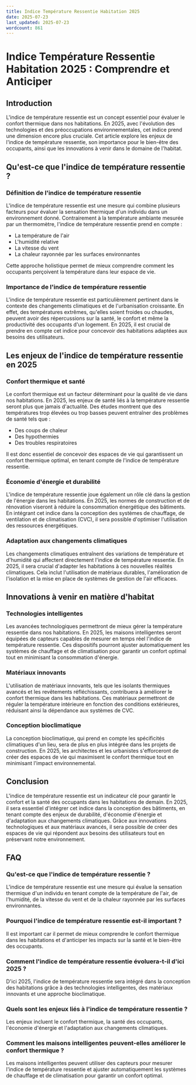 ```yaml
---
title: Indice Température Ressentie Habitation 2025
date: 2025-07-23
last_updated: 2025-07-23
wordcount: 861
---
```


# Indice Température Ressentie Habitation 2025 : Comprendre et Anticiper

## Introduction

L'indice de température ressentie est un concept essentiel pour évaluer le confort thermique dans nos habitations. En 2025, avec l'évolution des technologies et des préoccupations environnementales, cet indice prend une dimension encore plus cruciale. Cet article explore les enjeux de l'indice de température ressentie, son importance pour le bien-être des occupants, ainsi que les innovations à venir dans le domaine de l'habitat.

## Qu'est-ce que l'indice de température ressentie ?

### Définition de l'indice de température ressentie

L'indice de température ressentie est une mesure qui combine plusieurs facteurs pour évaluer la sensation thermique d'un individu dans un environnement donné. Contrairement à la température ambiante mesurée par un thermomètre, l'indice de température ressentie prend en compte :

- La température de l'air
- L'humidité relative
- La vitesse du vent
- La chaleur rayonnée par les surfaces environnantes

Cette approche holistique permet de mieux comprendre comment les occupants perçoivent la température dans leur espace de vie.

### Importance de l'indice de température ressentie

L'indice de température ressentie est particulièrement pertinent dans le contexte des changements climatiques et de l'urbanisation croissante. En effet, des températures extrêmes, qu'elles soient froides ou chaudes, peuvent avoir des répercussions sur la santé, le confort et même la productivité des occupants d'un logement. En 2025, il est crucial de prendre en compte cet indice pour concevoir des habitations adaptées aux besoins des utilisateurs.

## Les enjeux de l'indice de température ressentie en 2025

### Confort thermique et santé

Le confort thermique est un facteur déterminant pour la qualité de vie dans nos habitations. En 2025, les enjeux de santé liés à la température ressentie seront plus que jamais d'actualité. Des études montrent que des températures trop élevées ou trop basses peuvent entraîner des problèmes de santé tels que :

- Des coups de chaleur
- Des hypothermies
- Des troubles respiratoires

Il est donc essentiel de concevoir des espaces de vie qui garantissent un confort thermique optimal, en tenant compte de l'indice de température ressentie.

### Économie d'énergie et durabilité

L'indice de température ressentie joue également un rôle clé dans la gestion de l'énergie dans les habitations. En 2025, les normes de construction et de rénovation viseront à réduire la consommation énergétique des bâtiments. En intégrant cet indice dans la conception des systèmes de chauffage, de ventilation et de climatisation (CVC), il sera possible d'optimiser l'utilisation des ressources énergétiques.

### Adaptation aux changements climatiques

Les changements climatiques entraînent des variations de température et d'humidité qui affectent directement l'indice de température ressentie. En 2025, il sera crucial d'adapter les habitations à ces nouvelles réalités climatiques. Cela inclut l'utilisation de matériaux durables, l'amélioration de l'isolation et la mise en place de systèmes de gestion de l'air efficaces.

## Innovations à venir en matière d'habitat

### Technologies intelligentes

Les avancées technologiques permettront de mieux gérer la température ressentie dans nos habitations. En 2025, les maisons intelligentes seront équipées de capteurs capables de mesurer en temps réel l'indice de température ressentie. Ces dispositifs pourront ajuster automatiquement les systèmes de chauffage et de climatisation pour garantir un confort optimal tout en minimisant la consommation d'énergie.

### Matériaux innovants

L'utilisation de matériaux innovants, tels que les isolants thermiques avancés et les revêtements réfléchissants, contribuera à améliorer le confort thermique dans les habitations. Ces matériaux permettront de réguler la température intérieure en fonction des conditions extérieures, réduisant ainsi la dépendance aux systèmes de CVC.

### Conception bioclimatique

La conception bioclimatique, qui prend en compte les spécificités climatiques d'un lieu, sera de plus en plus intégrée dans les projets de construction. En 2025, les architectes et les urbanistes s'efforceront de créer des espaces de vie qui maximisent le confort thermique tout en minimisant l'impact environnemental.

## Conclusion

L'indice de température ressentie est un indicateur clé pour garantir le confort et la santé des occupants dans les habitations de demain. En 2025, il sera essentiel d'intégrer cet indice dans la conception des bâtiments, en tenant compte des enjeux de durabilité, d'économie d'énergie et d'adaptation aux changements climatiques. Grâce aux innovations technologiques et aux matériaux avancés, il sera possible de créer des espaces de vie qui répondent aux besoins des utilisateurs tout en préservant notre environnement.

## FAQ

### Qu'est-ce que l'indice de température ressentie ?

L'indice de température ressentie est une mesure qui évalue la sensation thermique d'un individu en tenant compte de la température de l'air, de l'humidité, de la vitesse du vent et de la chaleur rayonnée par les surfaces environnantes.

### Pourquoi l'indice de température ressentie est-il important ?

Il est important car il permet de mieux comprendre le confort thermique dans les habitations et d'anticiper les impacts sur la santé et le bien-être des occupants.

### Comment l'indice de température ressentie évoluera-t-il d'ici 2025 ?

D'ici 2025, l'indice de température ressentie sera intégré dans la conception des habitations grâce à des technologies intelligentes, des matériaux innovants et une approche bioclimatique.

### Quels sont les enjeux liés à l'indice de température ressentie ?

Les enjeux incluent le confort thermique, la santé des occupants, l'économie d'énergie et l'adaptation aux changements climatiques.

### Comment les maisons intelligentes peuvent-elles améliorer le confort thermique ?

Les maisons intelligentes peuvent utiliser des capteurs pour mesurer l'indice de température ressentie et ajuster automatiquement les systèmes de chauffage et de climatisation pour garantir un confort optimal.